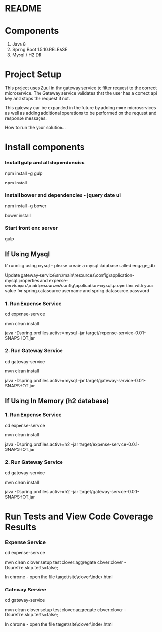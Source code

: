 README
====

# Components
1. Java 8
2. Spring Boot 1.5.10.RELEASE
3. Mysql / H2 DB

# Project Setup
This project uses Zuul in the gateway service to filter request to the correct microservice. The Gateway service validates that the user has a correct api key and stops the request if not.
 
This gateway can be expanded in the future by adding more microservices as well as adding additional operations to be performed on the request and response messages.

How to run the your solution...

# Install components
### Install gulp and all dependencies
npm install -g gulp

npm install

### Install bower and dependencies - jquery date ui
npm install -g bower

bower install

### Start front end server
gulp

## If Using Mysql
If running using mysql - please create a mysql database called engage_db

Update gateway-service\src\main\resources\config\application-mysql.properties and expense-service\src\main\resources\config\application-mysql.properties with your value for spring.datasource.username and spring.datasource.password

### 1. Run Expense Service
cd expense-service

mvn clean install

java -Dspring.profiles.active=mysql -jar target/expense-service-0.0.1-SNAPSHOT.jar

### 2. Run Gateway Service
cd gateway-service

mvn clean install

java -Dspring.profiles.active=mysql -jar target/gateway-service-0.0.1-SNAPSHOT.jar


## If Using In Memory (h2 database)
### 1. Run Expense Service
cd expense-service

mvn clean install

java -Dspring.profiles.active=h2 -jar target/expense-service-0.0.1-SNAPSHOT.jar

### 2. Run Gateway Service
cd gateway-service

mvn clean install

java -Dspring.profiles.active=h2 -jar target/gateway-service-0.0.1-SNAPSHOT.jar


# Run Tests and View Code Coverage Results
### Expense Service
cd expense-service

mvn clean clover:setup test clover:aggregate clover:clover -Dsurefire.skip.tests=false;

In chrome - open the file target\site\clover\index.html

### Gateway Service
cd gateway-service

mvn clean clover:setup test clover:aggregate clover:clover -Dsurefire.skip.tests=false;

In chrome - open the file target\site\clover\index.html
